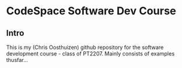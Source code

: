 # CodeSpace Software Dev Course

## Intro

This is my (Chris Oosthuizen) github repository for the software development course - class of PT2207. Mainly consists of examples thusfar...